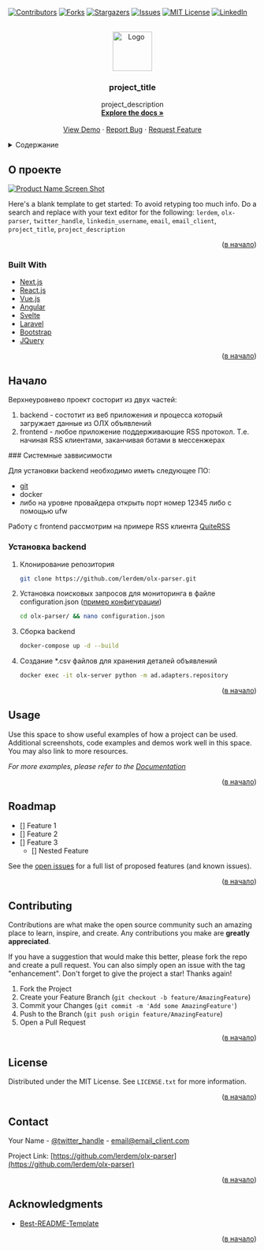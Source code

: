 <div id="top"></div>
<!--
*** Thanks for checking out the Best-README-Template. If you have a suggestion
*** that would make this better, please fork the repo and create a pull request
*** or simply open an issue with the tag "enhancement".
*** Don't forget to give the project a star!
*** Thanks again! Now go create something AMAZING! :D
-->



<!-- PROJECT SHIELDS -->
<!--
*** I'm using markdown "reference style" links for readability.
*** Reference links are enclosed in brackets [ ] instead of parentheses ( ).
*** See the bottom of this document for the declaration of the reference variables
*** for contributors-url, forks-url, etc. This is an optional, concise syntax you may use.
*** https://www.markdownguide.org/basic-syntax/#reference-style-links
-->
[![Contributors][contributors-shield]][contributors-url]
[![Forks][forks-shield]][forks-url]
[![Stargazers][stars-shield]][stars-url]
[![Issues][issues-shield]][issues-url]
[![MIT License][license-shield]][license-url]
[![LinkedIn][linkedin-shield]][linkedin-url]



<!-- PROJECT LOGO -->
<br />
<div align="center">
  <a href="https://github.com/lerdem/olx-parser">
    <img src="images/logo.png" alt="Logo" width="80" height="80">
  </a>

<h3 align="center">project_title</h3>

  <p align="center">
    project_description
    <br />
    <a href="https://github.com/lerdem/olx-parser"><strong>Explore the docs »</strong></a>
    <br />
    <br />
    <a href="https://github.com/lerdem/olx-parser">View Demo</a>
    ·
    <a href="https://github.com/lerdem/olx-parser/issues">Report Bug</a>
    ·
    <a href="https://github.com/lerdem/olx-parser/issues">Request Feature</a>
  </p>
</div>



<!-- TABLE OF CONTENTS -->
<details>
  <summary>Содержание</summary>
  <ol>
    <li>
      <a href="#about-the-project">О проекте</a>
      <ul>
        <li><a href="#built-with">Built With</a></li>
      </ul>
    </li>
    <li>
      <a href="#getting-started">Начало</a>
      <ul>
        <li><a href="#prerequisites">Системные заввисимости</a></li>
        <li><a href="#installation">Установка backend</a></li>
      </ul>
    </li>
    <li><a href="#usage">Использование</a></li>
    <li><a href="#roadmap">Планы доработок</a></li>
    <li><a href="#contributing">Contributing</a></li>
    <li><a href="#license">License</a></li>
    <li><a href="#contact">Контакты</a></li>
    <li><a href="#acknowledgments">Acknowledgments</a></li>
  </ol>
</details>



<!-- ABOUT THE PROJECT -->
## О проекте

[![Product Name Screen Shot][product-screenshot]](https://example.com)

Here's a blank template to get started: To avoid retyping too much info. Do a search and replace with your text editor for the following: `lerdem`, `olx-parser`, `twitter_handle`, `linkedin_username`, `email`, `email_client`, `project_title`, `project_description`

<p align="right">(<a href="#top">в начало</a>)</p>



### Built With

* [Next.js](https://nextjs.org/)
* [React.js](https://reactjs.org/)
* [Vue.js](https://vuejs.org/)
* [Angular](https://angular.io/)
* [Svelte](https://svelte.dev/)
* [Laravel](https://laravel.com)
* [Bootstrap](https://getbootstrap.com)
* [JQuery](https://jquery.com)

<p align="right">(<a href="#top">в начало</a>)</p>



<!-- GETTING STARTED -->
## Начало
<div id="about-the-project"></div>

Верхнеуровнево проект состорит из двух частей:
1. backend - состотит из веб приложения и процесса который загружает данные из ОЛХ объявлений
2. frontend - любое приложение поддерживающие RSS протокол. Т.е. начиная RSS клиентами, заканчивая ботами в мессенжерах

<div id="prerequisites"></div>
### Системные заввисимости

Для установки backend необходимо иметь следующее ПО:
- [git](https://git-scm.com/downloads)
- docker
- либо на уровне провайдера открыть порт номер 12345 либо с помощью ufw

Работу с frontend рассмотрим на примере RSS клиента [QuiteRSS](https://quiterss.org/en/download)

### Установка backend
<div id="installation"></div>

1. Клонирование репозитория
   ```sh
   git clone https://github.com/lerdem/olx-parser.git
   ```
2. Установка поисковых запросов для мониторинга в файле configuration.json ([пример конфигурации](https://github.com/lerdem/olx-parser/blob/master/configuration.json))
   ```sh
   cd olx-parser/ && nano configuration.json
   ```
3. Сборка backend
    ```sh
    docker-compose up -d --build
   ```
4. Создание *.csv файлов для хранения деталей объявлений
    ```sh
   docker exec -it olx-server python -m ad.adapters.repository
   ```

<p align="right">(<a href="#top">в начало</a>)</p>



<!-- USAGE EXAMPLES -->
## Usage
<div id="usage"></div>

Use this space to show useful examples of how a project can be used. Additional screenshots, code examples and demos work well in this space. You may also link to more resources.

_For more examples, please refer to the [Documentation](https://example.com)_

<p align="right">(<a href="#top">в начало</a>)</p>



<!-- ROADMAP -->
## Roadmap

- [] Feature 1
- [] Feature 2
- [] Feature 3
    - [] Nested Feature

See the [open issues](https://github.com/lerdem/olx-parser/issues) for a full list of proposed features (and known issues).

<p align="right">(<a href="#top">в начало</a>)</p>



<!-- CONTRIBUTING -->
## Contributing

Contributions are what make the open source community such an amazing place to learn, inspire, and create. Any contributions you make are **greatly appreciated**.

If you have a suggestion that would make this better, please fork the repo and create a pull request. You can also simply open an issue with the tag "enhancement".
Don't forget to give the project a star! Thanks again!

1. Fork the Project
2. Create your Feature Branch (`git checkout -b feature/AmazingFeature`)
3. Commit your Changes (`git commit -m 'Add some AmazingFeature'`)
4. Push to the Branch (`git push origin feature/AmazingFeature`)
5. Open a Pull Request

<p align="right">(<a href="#top">в начало</a>)</p>



<!-- LICENSE -->
## License

Distributed under the MIT License. See `LICENSE.txt` for more information.

<p align="right">(<a href="#top">в начало</a>)</p>



<!-- CONTACT -->
## Contact

Your Name - [@twitter_handle](https://twitter.com/twitter_handle) - email@email_client.com

Project Link: [https://github.com/lerdem/olx-parser](https://github.com/lerdem/olx-parser)

<p align="right">(<a href="#top">в начало</a>)</p>



<!-- ACKNOWLEDGMENTS -->
## Acknowledgments

* [Best-README-Template](https://github.com/othneildrew/Best-README-Template)

<p align="right">(<a href="#top">в начало</a>)</p>



<!-- MARKDOWN LINKS & IMAGES -->
<!-- https://www.markdownguide.org/basic-syntax/#reference-style-links -->
[contributors-shield]: https://img.shields.io/github/contributors/lerdem/olx-parser.svg?style=for-the-badge
[contributors-url]: https://github.com/lerdem/olx-parser/graphs/contributors
[forks-shield]: https://img.shields.io/github/forks/lerdem/olx-parser.svg?style=for-the-badge
[forks-url]: https://github.com/lerdem/olx-parser/network/members
[stars-shield]: https://img.shields.io/github/stars/lerdem/olx-parser.svg?style=for-the-badge
[stars-url]: https://github.com/lerdem/olx-parser/stargazers
[issues-shield]: https://img.shields.io/github/issues/lerdem/olx-parser.svg?style=for-the-badge
[issues-url]: https://github.com/lerdem/olx-parser/issues
[license-shield]: https://img.shields.io/github/license/lerdem/olx-parser.svg?style=for-the-badge
[license-url]: https://github.com/lerdem/olx-parser/blob/master/LICENSE.txt
[linkedin-shield]: https://img.shields.io/badge/-LinkedIn-black.svg?style=for-the-badge&logo=linkedin&colorB=555
[linkedin-url]: https://linkedin.com/in/linkedin_username
[product-screenshot]: images/screenshot.png
